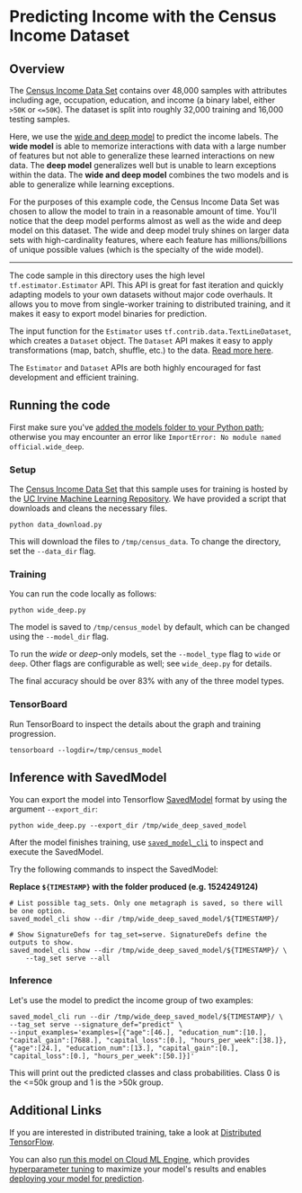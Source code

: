 # Predicting Income with the Census Income Dataset
## Overview
The [Census Income Data Set](https://archive.ics.uci.edu/ml/datasets/Census+Income) contains over 48,000 samples with attributes including age, occupation, education, and income (a binary label, either `>50K` or `<=50K`). The dataset is split into roughly 32,000 training and 16,000 testing samples.

Here, we use the [wide and deep model](https://research.googleblog.com/2016/06/wide-deep-learning-better-together-with.html) to predict the income labels. The **wide model** is able to memorize interactions with data with a large number of features but not able to generalize these learned interactions on new data. The **deep model** generalizes well but is unable to learn exceptions within the data. The **wide and deep model** combines the two models and is able to generalize while learning exceptions.

For the purposes of this example code, the Census Income Data Set was chosen to allow the model to train in a reasonable amount of time. You'll notice that the deep model performs almost as well as the wide and deep model on this dataset. The wide and deep model truly shines on larger data sets with high-cardinality features, where each feature has millions/billions of unique possible values (which is the specialty of the wide model).

---

The code sample in this directory uses the high level `tf.estimator.Estimator` API. This API is great for fast iteration and quickly adapting models to your own datasets without major code overhauls. It allows you to move from single-worker training to distributed training, and it makes it easy to export model binaries for prediction.

The input function for the `Estimator` uses `tf.contrib.data.TextLineDataset`, which creates a `Dataset` object. The `Dataset` API makes it easy to apply transformations (map, batch, shuffle, etc.) to the data. [Read more here](https://www.tensorflow.org/programmers_guide/datasets).

The `Estimator` and `Dataset` APIs are both highly encouraged for fast development and efficient training.

## Running the code
First make sure you've [added the models folder to your Python path](/official/#running-the-models); otherwise you may encounter an error like `ImportError: No module named official.wide_deep`.

### Setup
The [Census Income Data Set](https://archive.ics.uci.edu/ml/datasets/Census+Income) that this sample uses for training is hosted by the [UC Irvine Machine Learning Repository](https://archive.ics.uci.edu/ml/datasets/). We have provided a script that downloads and cleans the necessary files.

```
python data_download.py
```

This will download the files to `/tmp/census_data`. To change the directory, set the `--data_dir` flag.

### Training
You can run the code locally as follows:

```
python wide_deep.py
```

The model is saved to `/tmp/census_model` by default, which can be changed using the `--model_dir` flag.

To run the *wide* or *deep*-only models, set the `--model_type` flag to `wide` or `deep`. Other flags are configurable as well; see `wide_deep.py` for details.

The final accuracy should be over 83% with any of the three model types.

### TensorBoard

Run TensorBoard to inspect the details about the graph and training progression.

```
tensorboard --logdir=/tmp/census_model
```

## Inference with SavedModel
You can export the model into Tensorflow [SavedModel](https://www.tensorflow.org/programmers_guide/saved_model) format by using the argument `--export_dir`:

```
python wide_deep.py --export_dir /tmp/wide_deep_saved_model
```

After the model finishes training, use [`saved_model_cli`](https://www.tensorflow.org/programmers_guide/saved_model#cli_to_inspect_and_execute_savedmodel) to inspect and execute the SavedModel.

Try the following commands to inspect the SavedModel:

**Replace `${TIMESTAMP}` with the folder produced (e.g. 1524249124)**
```
# List possible tag_sets. Only one metagraph is saved, so there will be one option.
saved_model_cli show --dir /tmp/wide_deep_saved_model/${TIMESTAMP}/

# Show SignatureDefs for tag_set=serve. SignatureDefs define the outputs to show.
saved_model_cli show --dir /tmp/wide_deep_saved_model/${TIMESTAMP}/ \
    --tag_set serve --all
```

### Inference
Let's use the model to predict the income group of two examples:
```
saved_model_cli run --dir /tmp/wide_deep_saved_model/${TIMESTAMP}/ \
--tag_set serve --signature_def="predict" \
--input_examples='examples=[{"age":[46.], "education_num":[10.], "capital_gain":[7688.], "capital_loss":[0.], "hours_per_week":[38.]}, {"age":[24.], "education_num":[13.], "capital_gain":[0.], "capital_loss":[0.], "hours_per_week":[50.]}]'
```

This will print out the predicted classes and class probabilities. Class 0 is the <=50k group and 1 is the >50k group.

## Additional Links

If you are interested in distributed training, take a look at [Distributed TensorFlow](https://www.tensorflow.org/deploy/distributed).

You can also [run this model on Cloud ML Engine](https://cloud.google.com/ml-engine/docs/getting-started-training-prediction), which provides [hyperparameter tuning](https://cloud.google.com/ml-engine/docs/getting-started-training-prediction#hyperparameter_tuning) to maximize your model's results and enables [deploying your model for prediction](https://cloud.google.com/ml-engine/docs/getting-started-training-prediction#deploy_a_model_to_support_prediction).
